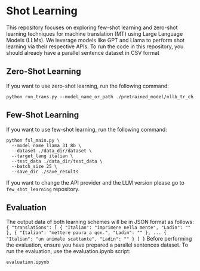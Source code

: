 # Shot Learning 
This repository focuses on exploring few-shot learning and zero-shot learning techniques for machine translation (MT) using Large Language Models (LLMs). We leverage models like GPT and Llama to perform shot learning via their respective APIs. To run the code in this repository, you should already have a parallel sentence dataset in CSV format

## Zero-Shot Learning
If you want to use zero-shot learning, run the following command:
```
python run_trans.py --model_name_or_path ./pretrained_model/nllb_tr_ch
```
## Few-Shot Learning
If you want to use few-shot learning, run the following command:
```
python fsl_main.py \
  --model_name llama_31_8b \
  --dataset ./data_dir/dataset \
  --target_lang italian \
  --test_data ./data_dir/test_data \
  --batch_size 25 \
  --save_dir ./save_results
```
If you want to change the API provider and the LLM version please go to `few_shot_learning` repository.

## Evaluation
The output data of both learning schemes will be in JSON format as follows:
`{
"translations": [
   {
   "Italian": "imprimere nella mente",
   "Ladin": ""
   },
   {
   "Italian": "mettere paura a qcn.",
   "Ladin": ""
   },
   ...
   {
   "Italian": "un animale scattante",
   "Ladin": ""
 }
 ]
}`
Before performing the evaluation, ensure you have prepared a parallel sentences dataset.
To run the evaluation, use the evaluation.ipynb script:
```
evaluation.ipynb
```
